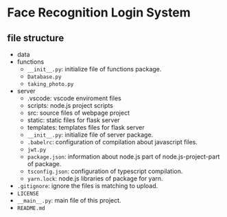 # Face Recognition Login System

## file structure

- data
- functions
  - `__init__.py`: initialize file of functions package.
  - `Database.py`
  - `taking_photo.py`
- server
  - .vscode: vscode enviroment files
  -  scripts: node.js project scripts
  -  src: source files of webpage project
  -  static: static files for flask server
  -  templates: templates files for flask server
  -  `__init__.py`: initialize file of server package.
  -  `.babelrc`: configuration of compilation about javascript files.
  -  `jwt.py`
  -  `package.json`: information about node.js part of node.js-project-part of package.
  -  `tsconfig.json`: configuration of typescript compilation.
  -  `yarn.lock`: node.js libraries of package for yarn.
- `.gitignore`: ignore the files is matching to upload.
- `LICENSE`
- `__main__.py`: main file of this project.
- `README.md` 
